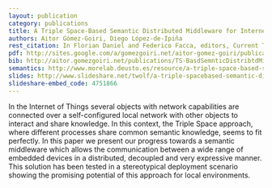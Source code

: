 ```yaml
--- 
layout: publication
category: publications
title: A Triple Space-Based Semantic Distributed Middleware for Internet of Things
authors: Aitor Gómez-Goiri, Diego López-de-Ipiña
rest_citation: In Florian Daniel and Federico Facca, editors, Current Trends in Web Engineering, volume 6385 of Lecture Notes in Computer Science, pages 447-458. Springer Berlin / Heidelberg, July 2010. 10.1007/978-3-642-16985-4 43.
pdf: http://sites.google.com/a/gomezgoiri.net/aitor-gomez-goiri/publications/gomezgoiri2010triplespace.pdf
bib: http://aitor.gomezgoiri.net/publications/TS-BasdSemnticDistribtdMiddlwr4IoT.bibtex
semantics: http://www.morelab.deusto.es/resource/a-triple-space-based-semantic-distributed-middleware-for-internet-of-things
slides: http://www.slideshare.net/twolf/a-triple-spacebased-semantic-distributed-middleware-for-internet-of-things
slideshare-embed_code: 4751866
--- 
```


In the Internet of Things several objects with network capabilities are connected over a self-configured local network with other objects to interact and share knowledge.
In this context, the Triple Space approach, where different processes share common semantic knowledge, seems to fit perfectly.
In this paper we present our progress towards a semantic middleware which allows the communication between a wide range of embedded devices in a distributed, decoupled and very expressive manner.
This solution has been tested in a stereotypical deployment scenario showing the promising potential of this approach for local environments.
